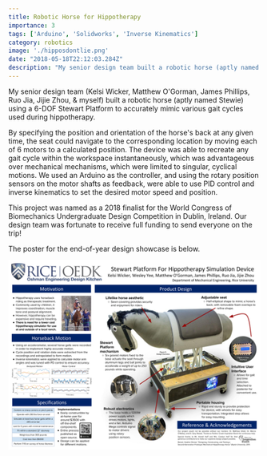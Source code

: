 ```yaml
---
title: Robotic Horse for Hippotherapy
importance: 3
tags: ['Arduino', 'Solidworks', 'Inverse Kinematics']
category: robotics
image: './hipposdontlie.png'
date: "2018-05-18T22:12:03.284Z"
description: "My senior design team built a robotic horse (aptly named Stewie) using a 6-DOF Stewart Platform to accurately mimic various gait cycles used during hippotherapy"
---
```


My senior design team (Kelsi Wicker, Matthew O'Gorman, James Phillips, Ruo Jia, Jijie Zhou, & myself) built a robotic horse (aptly named Stewie) using a 6-DOF Stewart Platform to accurately mimic various gait cycles used during hippotherapy. 

By specifying the position and orientation of the horse's back at any given time, the seat could navigate to the corresponding location by moving each of 6 motors to a calculated position. The device was able to recreate any gait cycle within the workspace instantaneously, which was advantageous over mechanical mechanisms, which were limited to singular, cyclical motions.  We used an Arduino as the controller, and using the rotary position sensors on the motor shafts as feedback, were able to use PID control and inverse kinematics to set the desired motor speed and position.

This project was named as a 2018 finalist for the World Congress of Biomechanics Undergraduate Design Competition in Dublin, Ireland. Our design team was fortunate to receive full funding to send everyone on the trip!

The poster for the end-of-year design showcase is below.

![poster](./poster.png)



